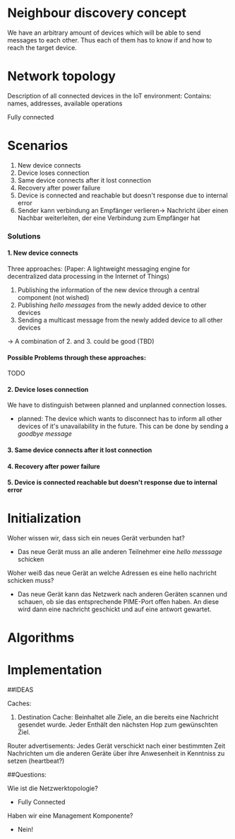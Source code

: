 # Neighbour discovery concept

We have an arbitrary amount of devices which will be able to send messages to each other.
Thus each of them has to know if and how to reach the target device.


# Network topology
Description of all connected devices in the IoT environment:
Contains: names, addresses, available operations

Fully connected

# Scenarios

1. New device connects
2. Device loses connection
3. Same device connects after it lost connection
4. Recovery after power failure
5. Device is connected and reachable but doesn't response due to internal error
6. Sender kann verbindung an Empfänger verlieren-> Nachricht über einen Nachbar weiterleiten, der eine Verbindung zum Empfänger hat

### Solutions

#### 1. New device connects

Three approaches: (Paper: A lightweight messaging engine for decentralized data processing in
the Internet of Things)
1. Publishing the information of the new device through a central component (not wished)
2. Publishing *hello messages* from the newly added device to other devices
3. Sending a multicast message from the newly added device to all other devices

-> A combination of 2. and 3. could be good (TBD)

#### Possible Problems through these approaches:

TODO 

#### 2. Device loses connection

We have to distinguish between planned and unplanned connection losses.

- planned: The device which wants to disconnect has to inform all other devices of it's unavailability in the future.
This can be done by sending a *goodbye message*

#### 3. Same device connects after it lost connection

#### 4. Recovery after power failure

#### 5. Device is connected reachable but doesn't response due to internal error

# Initialization
Woher wissen wir, dass sich ein neues Gerät verbunden hat?
- Das neue Gerät muss an alle anderen Teilnehmer eine *hello messsage* schicken

Woher weiß das neue Gerät an welche Adressen es eine hello nachricht schicken muss?
- Das neue Gerät kann das Netzwerk nach anderen Geräten scannen und schauen, ob sie das entsprechende PIME-Port offen haben. An diese wird dann eine nachricht geschickt und auf eine antwort gewartet.

# Algorithms






# Implementation


##IDEAS

Caches:
1. Destination Cache: Beinhaltet alle Ziele, an die bereits eine Nachricht gesendet wurde. Jeder Enthält den nächsten Hop zum gewünschten Ziel.

Router advertisements: Jedes Gerät verschickt nach einer bestimmten Zeit Nachrichten um die anderen Geräte über ihre Anwesenheit in Kenntniss zu setzen (heartbeat?)



##Questions:

Wie ist die Netzwerktopologie?
- Fully Connected

Haben wir eine Management Komponente?
- Nein!